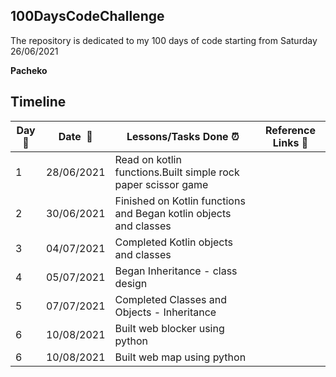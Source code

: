 ## 100DaysCodeChallenge
The repository is dedicated to my 100 days of code starting from Saturday 26/06/2021

**Pacheko**   

## Timeline

|**Day:pushpin:**|**Date &nbsp;:calendar:**|**Lessons/Tasks Done :alarm_clock:**| **Reference Links :link:**|
|------|-----------------|--------------------|---------------------|
|1 | 28/06/2021| Read on kotlin functions.Built simple rock paper scissor game | |
|2 | 30/06/2021| Finished on Kotlin functions and Began kotlin objects and classes| |
|3 | 04/07/2021| Completed Kotlin objects and classes| |
|4 | 05/07/2021| Began Inheritance - class design| |
|5 | 07/07/2021|Completed Classes and Objects - Inheritance| |
|6 | 10/08/2021|Built web blocker using python| |
|6 | 10/08/2021|Built web map using python| |
